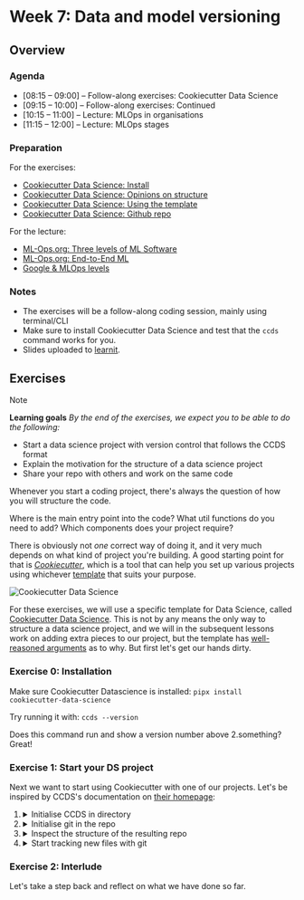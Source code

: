 # Week 7: Data and model versioning

## Overview

### Agenda

 * [08:15 – 09:00] – Follow-along exercises: Cookiecutter Data Science
 * [09:15 – 10:00] – Follow-along exercises: Continued
 * [10:15 – 11:00] – Lecture: MLOps in organisations
 * [11:15 – 12:00] – Lecture: MLOps stages

### Preparation

For the exercises:

* [Cookiecutter Data Science: Install](https://cookiecutter-data-science.drivendata.org/)
* [Cookiecutter Data Science: Opinions on structure](https://cookiecutter-data-science.drivendata.org/opinions/)
* [Cookiecutter Data Science: Using the template](https://cookiecutter-data-science.drivendata.org/using-the-template/)
* [Cookiecutter Data Science: Github repo](https://github.com/drivendataorg/cookiecutter-data-science)

For the lecture:

* [ML-Ops.org: Three levels of ML Software](https://ml-ops.org/content/three-levels-of-ml-software)
* [ML-Ops.org: End-to-End ML](https://ml-ops.org/content/end-to-end-ml-workflow)
* [Google & MLOps levels](https://cloud.google.com/architecture/mlops-continuous-delivery-and-automation-pipelines-in-machine-learning)


### Notes

* The exercises will be a follow-along coding session, mainly using terminal/CLI
* Make sure to install Cookiecutter Data Science and test that the `ccds` command works for you.
* Slides uploaded to [learnit](https://learnit.itu.dk/course/view.php?id=3023571#section-7).

## Exercises

> [!NOTE]
> **Learning goals**
> <i>By the end of the exercises, we expect you to be able to do the following:</i>
> <ul>
> <li>Start a data science project with version control that follows the CCDS format</li>
> <li>Explain the motivation for the structure of a data science project</li>
> <li>Share your repo with others and work on the same code</li>

Whenever you start a coding project, there's always the question of how you will structure the code.

Where is the main entry point into the code? What util functions do you need to add? Which components does your project require?

There is obviously not _one_ correct way of doing it, and it very much depends on what kind of project you're building. A good starting point for that is [_Cookiecutter_](https://cookiecutter.readthedocs.io/en/stable/README.html), which is a tool that can help you set up various projects using whichever [template](https://www.cookiecutter.io/templates) that suits your purpose.


![Cookiecutter Data Science](https://cookiecutter-data-science.drivendata.org/ccds.png "Cookiecutter Data Science AI overlord logo")

For these exercises, we will use a specific template for Data Science, called [Cookiecutter Data Science](https://cookiecutter-data-science.drivendata.org/). This is not by any means the only way to structure a data science project, and we will in the subsequent lessons work on adding extra pieces to our project, but the template has [well-reasoned arguments](https://cookiecutter-data-science.drivendata.org/opinions/) as to why. But first let's get our hands dirty.



### Exercise 0: Installation

Make sure Cookiecutter Datascience is installed:
`pipx install cookiecutter-data-science`

Try running it with:
`ccds --version`

Does this command run and show a version number above 2.something? Great!

### Exercise 1: Start your DS project

Next we want to start using Cookiecutter with one of our projects. Let's be inspired by CCDS's documentation on [their homepage](https://cookiecutter-data-science.drivendata.org/using-the-template/):



1. <details> <summary> Initialise CCDS in directory </summary>
   In the terminal, run <code>ccds</code>

   <pre><i><u>Discuss in pairs what each option does</u></i></pre>
   </details>
   
2. <details> <summary> Initialise git in the repo</summary> 
   In the terminal, run <code>git init</code>
   </details>

3. <details> <summary>Inspect the structure of the resulting repo </summary>

   ```

   ├── LICENSE            <- Open-source license if one is chosen
   ├── Makefile           <- Makefile with convenience commands like `make data` or `make train`
   ├── README.md          <- The top-level README for developers using this project.
   ├── data
   │   ├── external       <- Data from third party sources.
   │   ├── interim        <- Intermediate data that has been transformed.
   │   ├── processed      <- The final, canonical data sets for modeling.
   │   └── raw            <- The original, immutable data dump.
   │
   ├── docs               <- A default mkdocs project; see www.mkdocs.org for details
   │
   ├── models             <- Trained and serialized models, model predictions, or model summaries
   │
   ├── notebooks          <- Jupyter notebooks. Naming convention is a number (for ordering),
   │                         the creator's initials, and a short `-` delimited description, e.g.
   │                         `1.0-jqp-initial-data-exploration`.
   │
   ├── pyproject.toml     <- Project configuration file with package metadata for 
   │                         {{ cookiecutter.module_name }} and configuration for tools like black
   │
   ├── references         <- Data dictionaries, manuals, and all other explanatory materials.
   │
   ├── reports            <- Generated analysis as HTML, PDF, LaTeX, etc.
   │   └── figures        <- Generated graphics and figures to be used in reporting
   │
   ├── requirements.txt   <- The requirements file for reproducing the analysis environment, e.g.
   │                         generated with `pip freeze > requirements.txt`
   │
   ├── setup.cfg          <- Configuration file for flake8
   │
   └── {{ cookiecutter.module_name }}   <- Source code for use in this project.
      │
      ├── __init__.py             <- Makes {{ cookiecutter.module_name }} a Python module
      │
      ├── config.py               <- Store useful variables and configuration
      │
      ├── dataset.py              <- Scripts to download or generate data
      │
      ├── features.py             <- Code to create features for modeling
      │
      ├── modeling                
      │   ├── __init__.py 
      │   ├── predict.py          <- Code to run model inference with trained models          
      │   └── train.py            <- Code to train models
      │
      └── plots.py                <- Code to create visualizations   
   ```

   <pre><i><u>Discuss in pairs how this structure makes sense to you</u>

   <li>Do you understand where the ML code goes?</li>
   <li>What does each of the pre-generated files do?</li>
   <li>Any terms that you don't know what they mean?</li>
   <li>Any terms that you don't know what they mean?</li>
   <li>Etc...</li></i></pre>

   </details>

4. <details><summary>Start tracking new files with git</summary>
   <tt> git add .</tt>

   <tt> git commit -m "Initial DDCS commit"</tt>

   <pre><i><u>What does <code>git add .</code> do?</u></i>

  </details>

### Exercise 2: Interlude

Let's take a step back and reflect on what we have done so far.
